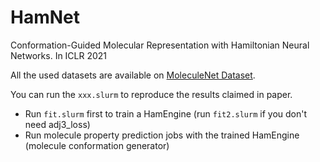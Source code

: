 # HamNet
Conformation-Guided Molecular Representation with Hamiltonian Neural Networks. In ICLR 2021

All the used datasets are available on [MoleculeNet Dataset](http://moleculenet.ai/datasets-1).

You can run the `xxx.slurm` to reproduce the results claimed in paper.
- Run `fit.slurm` first to train a HamEngine (run `fit2.slurm` if you don't need adj3_loss)
- Run molecule property prediction jobs with the trained HamEngine (molecule conformation generator)
